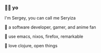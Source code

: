 ### 🫳✨ yo

I'm Sergey, you can call me Seryiza

🔮 a software developer, gamer, and anime fan

🍄 use emacs, nixos, firefox, remarkable

🔫 love clojure, open things
